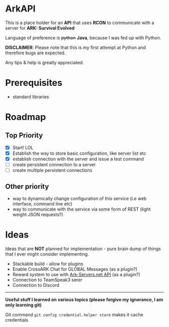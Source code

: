 # ArkAPI

This is a place holder for an **API** that uses **RCON** to communicate with a server for **ARK: Survival Evolved**

Language of preference is ~~python~~ **Java**, because I was fed up with Python.

**DISCLAIMER**: Please note that this is my first attempt at Python and therefore bugs are expected.

Any tips & help is greatly appreciated.

# Prerequisites

- standard libraries

# Roadmap

Top Priority
---
- [x] Start! LOL
- [x] Establish the way to store basic configuration, like server list etc
- [x] establish connection with the server and issue a test command
- [ ] create persistent connection to a server
- [ ] create multiple persistent connections

Other priority
---
- way to dynamically change configuration of this service (i.e web interface, command line etc)
- way to communicate with the service via some form of REST (light weight JSON requests?)

# Ideas

Ideas that are **NOT** planned for implementation - pure brain dump of things that I ever might consider implementing.
- Stackable build - allow for plugins
- Enable CrossARK Chat for GLOBAL Messages (as a plugin?)
- Reward system to use with [Ark-Servers.net API](https://ark-servers.net/help/api/) (as a plugin?)
- Connection to TeamSpeak3 serer
- Connection to Discord



---

**Useful stuff I learned on various topics (please forgive my ignorance, I am only learning git)**

Git command `git config credential.helper store` makes it cache credentials
